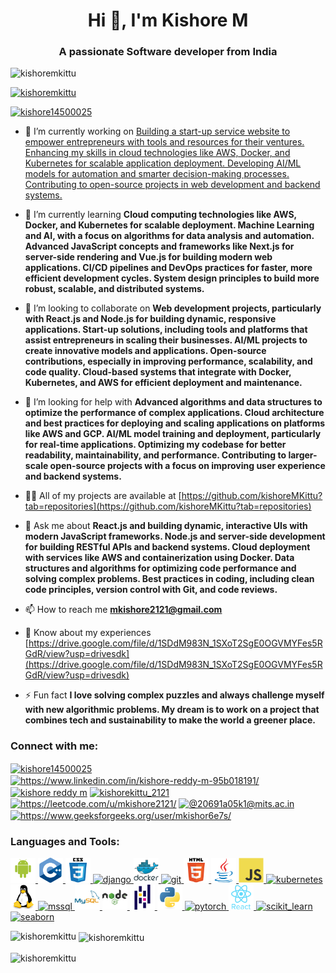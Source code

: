 <h1 align="center">Hi 👋, I'm Kishore M</h1>
<h3 align="center">A passionate Software developer from India</h3>

<p align="left"> <img src="https://komarev.com/ghpvc/?username=kishoremkittu&label=Profile%20views&color=0e75b6&style=flat" alt="kishoremkittu" /> </p>

<p align="left"> <a href="https://github.com/ryo-ma/github-profile-trophy"><img src="https://github-profile-trophy.vercel.app/?username=kishoremkittu" alt="kishoremkittu" /></a> </p>

<p align="left"> <a href="https://twitter.com/kishore14500025" target="blank"><img src="https://img.shields.io/twitter/follow/kishore14500025?logo=twitter&style=for-the-badge" alt="kishore14500025" /></a> </p>

- 🔭 I’m currently working on [Building a start-up service website to empower entrepreneurs with tools and resources for their ventures. Enhancing my skills in cloud technologies like AWS, Docker, and Kubernetes for scalable application deployment. Developing AI/ML models for automation and smarter decision-making processes. Contributing to open-source projects in web development and backend systems.](https://github.com/kishoreMKittu/onix.git)

- 🌱 I’m currently learning **Cloud computing technologies like AWS, Docker, and Kubernetes for scalable deployment. Machine Learning and AI, with a focus on algorithms for data analysis and automation. Advanced JavaScript concepts and frameworks like Next.js for server-side rendering and Vue.js for building modern web applications. CI/CD pipelines and DevOps practices for faster, more efficient development cycles. System design principles to build more robust, scalable, and distributed systems.**

- 👯 I’m looking to collaborate on **Web development projects, particularly with React.js and Node.js for building dynamic, responsive applications. Start-up solutions, including tools and platforms that assist entrepreneurs in scaling their businesses. AI/ML projects to create innovative models and applications. Open-source contributions, especially in improving performance, scalability, and code quality. Cloud-based systems that integrate with Docker, Kubernetes, and AWS for efficient deployment and maintenance.**

- 🤝 I’m looking for help with **Advanced algorithms and data structures to optimize the performance of complex applications. Cloud architecture and best practices for deploying and scaling applications on platforms like AWS and GCP. AI/ML model training and deployment, particularly for real-time applications. Optimizing my codebase for better readability, maintainability, and performance. Contributing to larger-scale open-source projects with a focus on improving user experience and backend systems.**

- 👨‍💻 All of my projects are available at [https://github.com/kishoreMKittu?tab=repositories](https://github.com/kishoreMKittu?tab=repositories)

- 💬 Ask me about **React.js and building dynamic, interactive UIs with modern JavaScript frameworks. Node.js and server-side development for building RESTful APIs and backend systems. Cloud deployment with services like AWS and containerization using Docker. Data structures and algorithms for optimizing code performance and solving complex problems. Best practices in coding, including clean code principles, version control with Git, and code reviews.**

- 📫 How to reach me **mkishore2121@gmail.com**

- 📄 Know about my experiences [https://drive.google.com/file/d/1SDdM983N_1SXoT2SgE0OGVMYFes5RGdR/view?usp=drivesdk](https://drive.google.com/file/d/1SDdM983N_1SXoT2SgE0OGVMYFes5RGdR/view?usp=drivesdk)

- ⚡ Fun fact **I love solving complex puzzles and always challenge myself with new algorithmic problems. My dream is to work on a project that combines tech and sustainability to make the world a greener place.**

<h3 align="left">Connect with me:</h3>
<p align="left">
<a href="https://twitter.com/kishore14500025" target="blank"><img align="center" src="https://raw.githubusercontent.com/rahuldkjain/github-profile-readme-generator/master/src/images/icons/Social/twitter.svg" alt="kishore14500025" height="30" width="40" /></a>
<a href="https://linkedin.com/in/https://www.linkedin.com/in/kishore-reddy-m-95b018191/" target="blank"><img align="center" src="https://raw.githubusercontent.com/rahuldkjain/github-profile-readme-generator/master/src/images/icons/Social/linked-in-alt.svg" alt="https://www.linkedin.com/in/kishore-reddy-m-95b018191/" height="30" width="40" /></a>
<a href="https://fb.com/kishore reddy m" target="blank"><img align="center" src="https://raw.githubusercontent.com/rahuldkjain/github-profile-readme-generator/master/src/images/icons/Social/facebook.svg" alt="kishore reddy m" height="30" width="40" /></a>
<a href="https://instagram.com/kishorekittu_2121" target="blank"><img align="center" src="https://raw.githubusercontent.com/rahuldkjain/github-profile-readme-generator/master/src/images/icons/Social/instagram.svg" alt="kishorekittu_2121" height="30" width="40" /></a>
<a href="https://www.leetcode.com/https://leetcode.com/u/mkishore2121/" target="blank"><img align="center" src="https://raw.githubusercontent.com/rahuldkjain/github-profile-readme-generator/master/src/images/icons/Social/leet-code.svg" alt="https://leetcode.com/u/mkishore2121/" height="30" width="40" /></a>
<a href="https://www.hackerearth.com/@20691a05k1@mits.ac.in" target="blank"><img align="center" src="https://raw.githubusercontent.com/rahuldkjain/github-profile-readme-generator/master/src/images/icons/Social/hackerearth.svg" alt="@20691a05k1@mits.ac.in" height="30" width="40" /></a>
<a href="https://auth.geeksforgeeks.org/user/https://www.geeksforgeeks.org/user/mkishor6e7s/" target="blank"><img align="center" src="https://raw.githubusercontent.com/rahuldkjain/github-profile-readme-generator/master/src/images/icons/Social/geeks-for-geeks.svg" alt="https://www.geeksforgeeks.org/user/mkishor6e7s/" height="30" width="40" /></a>
</p>

<h3 align="left">Languages and Tools:</h3>
<p align="left"> <a href="https://developer.android.com" target="_blank" rel="noreferrer"> <img src="https://raw.githubusercontent.com/devicons/devicon/master/icons/android/android-original-wordmark.svg" alt="android" width="40" height="40"/> </a> <a href="https://www.w3schools.com/cpp/" target="_blank" rel="noreferrer"> <img src="https://raw.githubusercontent.com/devicons/devicon/master/icons/cplusplus/cplusplus-original.svg" alt="cplusplus" width="40" height="40"/> </a> <a href="https://www.w3schools.com/css/" target="_blank" rel="noreferrer"> <img src="https://raw.githubusercontent.com/devicons/devicon/master/icons/css3/css3-original-wordmark.svg" alt="css3" width="40" height="40"/> </a> <a href="https://www.djangoproject.com/" target="_blank" rel="noreferrer"> <img src="https://cdn.worldvectorlogo.com/logos/django.svg" alt="django" width="40" height="40"/> </a> <a href="https://www.docker.com/" target="_blank" rel="noreferrer"> <img src="https://raw.githubusercontent.com/devicons/devicon/master/icons/docker/docker-original-wordmark.svg" alt="docker" width="40" height="40"/> </a> <a href="https://git-scm.com/" target="_blank" rel="noreferrer"> <img src="https://www.vectorlogo.zone/logos/git-scm/git-scm-icon.svg" alt="git" width="40" height="40"/> </a> <a href="https://www.w3.org/html/" target="_blank" rel="noreferrer"> <img src="https://raw.githubusercontent.com/devicons/devicon/master/icons/html5/html5-original-wordmark.svg" alt="html5" width="40" height="40"/> </a> <a href="https://www.java.com" target="_blank" rel="noreferrer"> <img src="https://raw.githubusercontent.com/devicons/devicon/master/icons/java/java-original.svg" alt="java" width="40" height="40"/> </a> <a href="https://developer.mozilla.org/en-US/docs/Web/JavaScript" target="_blank" rel="noreferrer"> <img src="https://raw.githubusercontent.com/devicons/devicon/master/icons/javascript/javascript-original.svg" alt="javascript" width="40" height="40"/> </a> <a href="https://kubernetes.io" target="_blank" rel="noreferrer"> <img src="https://www.vectorlogo.zone/logos/kubernetes/kubernetes-icon.svg" alt="kubernetes" width="40" height="40"/> </a> <a href="https://www.linux.org/" target="_blank" rel="noreferrer"> <img src="https://raw.githubusercontent.com/devicons/devicon/master/icons/linux/linux-original.svg" alt="linux" width="40" height="40"/> </a> <a href="https://www.microsoft.com/en-us/sql-server" target="_blank" rel="noreferrer"> <img src="https://www.svgrepo.com/show/303229/microsoft-sql-server-logo.svg" alt="mssql" width="40" height="40"/> </a> <a href="https://www.mysql.com/" target="_blank" rel="noreferrer"> <img src="https://raw.githubusercontent.com/devicons/devicon/master/icons/mysql/mysql-original-wordmark.svg" alt="mysql" width="40" height="40"/> </a> <a href="https://nodejs.org" target="_blank" rel="noreferrer"> <img src="https://raw.githubusercontent.com/devicons/devicon/master/icons/nodejs/nodejs-original-wordmark.svg" alt="nodejs" width="40" height="40"/> </a> <a href="https://pandas.pydata.org/" target="_blank" rel="noreferrer"> <img src="https://raw.githubusercontent.com/devicons/devicon/2ae2a900d2f041da66e950e4d48052658d850630/icons/pandas/pandas-original.svg" alt="pandas" width="40" height="40"/> </a> <a href="https://www.python.org" target="_blank" rel="noreferrer"> <img src="https://raw.githubusercontent.com/devicons/devicon/master/icons/python/python-original.svg" alt="python" width="40" height="40"/> </a> <a href="https://pytorch.org/" target="_blank" rel="noreferrer"> <img src="https://www.vectorlogo.zone/logos/pytorch/pytorch-icon.svg" alt="pytorch" width="40" height="40"/> </a> <a href="https://reactjs.org/" target="_blank" rel="noreferrer"> <img src="https://raw.githubusercontent.com/devicons/devicon/master/icons/react/react-original-wordmark.svg" alt="react" width="40" height="40"/> </a> <a href="https://scikit-learn.org/" target="_blank" rel="noreferrer"> <img src="https://upload.wikimedia.org/wikipedia/commons/0/05/Scikit_learn_logo_small.svg" alt="scikit_learn" width="40" height="40"/> </a> <a href="https://seaborn.pydata.org/" target="_blank" rel="noreferrer"> <img src="https://seaborn.pydata.org/_images/logo-mark-lightbg.svg" alt="seaborn" width="40" height="40"/> </a> </p>

<p><img align="left" src="https://github-readme-stats.vercel.app/api/top-langs?username=kishoremkittu&show_icons=true&locale=en&layout=compact" alt="kishoremkittu" /></p>

<p>&nbsp;<img align="center" src="https://github-readme-stats.vercel.app/api?username=kishoremkittu&show_icons=true&locale=en" alt="kishoremkittu" /></p>

<p><img align="center" src="https://github-readme-streak-stats.herokuapp.com/?user=kishoremkittu&" alt="kishoremkittu" /></p>

